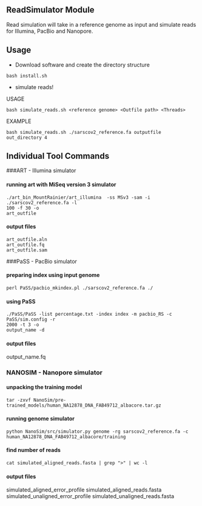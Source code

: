 ## ReadSimulator Module
Read simulation will take in a reference genome as input and simulate reads for 
Illumina, PacBio and Nanopore. 


## Usage
* Download software and create the directory structure
```
bash install.sh
```

* simulate reads!

USAGE
```
bash simulate_reads.sh <reference genome> <Outfile path> <Threads>
```

EXAMPLE
```
bash simulate_reads.sh ./sarscov2_reference.fa outputfile out_directory 4
```

## Individual Tool Commands

###ART - Illumina simulator

#### running art with MiSeq version 3 simulator
```
./art_bin_MountRainier/art_illumina  -ss MSv3 -sam -i ./sarscov2_reference.fa -l
100 -f 30 -o
art_outfile
```

#### output files
```
art_outfile.aln
art_outfile.fq
art_outfile.sam
```

###PaSS - PacBio simulator
#### preparing index using input genome
```
perl PaSS/pacbio_mkindex.pl ./sarscov2_reference.fa ./
```

#### using PaSS
```
./PaSS/PaSS -list percentage.txt -index index -m pacbio_RS -c PaSS/sim.config -r
2000 -t 3 -o
output_name -d 
```

#### output files
output_name.fq

### NANOSIM - Nanopore simulator
#### unpacking the training model
```
tar -zxvf NanoSim/pre-trained_models/human_NA12878_DNA_FAB49712_albacore.tar.gz
```

#### running genome simulator
```
python NanoSim/src/simulator.py genome -rg sarscov2_reference.fa -c
human_NA12878_DNA_FAB49712_albacore/training
```

#### find number of reads
```
cat simulated_aligned_reads.fasta | grep ">" | wc -l 
```

#### output files
simulated_aligned_error_profile
simulated_aligned_reads.fasta
simulated_unaligned_error_profile
simulated_unaligned_reads.fasta
